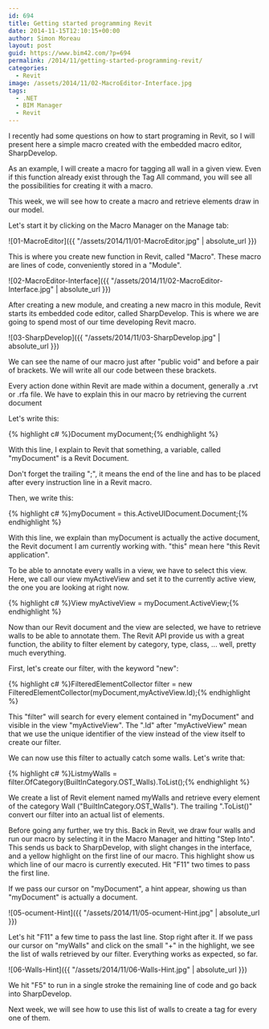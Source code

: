 ```yaml
---
id: 694
title: Getting started programming Revit
date: 2014-11-15T12:10:15+00:00
author: Simon Moreau
layout: post
guid: https://www.bim42.com/?p=694
permalink: /2014/11/getting-started-programming-revit/
categories:
  - Revit
image: /assets/2014/11/02-MacroEditor-Interface.jpg
tags:
  - .NET
  - BIM Manager
  - Revit
---
```

I recently had some questions on how to start programing in Revit, so I will present here a simple macro created with the embedded macro editor, SharpDevelop.

As an example, I will create a macro for tagging all wall in a given view. Even if this function already exist through the Tag All command, you will see all the possibilities for creating it with a macro.

This week, we will see how to create a macro and retrieve elements draw in our model.

Let's start it by clicking on the Macro Manager on the Manage tab:

![01-MacroEditor]({{ "/assets/2014/11/01-MacroEditor.jpg" | absolute_url }})

This is where you create new function in Revit, called "Macro". These macro are lines of code, conveniently stored in a "Module".

![02-MacroEditor-Interface]({{ "/assets/2014/11/02-MacroEditor-Interface.jpg" | absolute_url }})

After creating a new module, and creating a new macro in this module, Revit starts its embedded code editor, called SharpDevelop. This is where we are going to spend most of our time developing Revit macro.

![03-SharpDevelop]({{ "/assets/2014/11/03-SharpDevelop.jpg" | absolute_url }})

We can see the name of our macro just after "public void" and before a pair of brackets. We will write all our code between these brackets.

Every action done within Revit are made within a document, generally a .rvt or .rfa file. We have to explain this in our macro by retrieving the current document

Let's write this:

{% highlight c# %}Document myDocument;{% endhighlight %}

With this line, I explain to Revit that something, a variable, called "myDocument" is a Revit Document.

Don't forget the trailing ";", it means the end of the line and has to be placed after every instruction line in a Revit macro.

Then, we write this:

{% highlight c# %}myDocument = this.ActiveUIDocument.Document;{% endhighlight %}

With this line, we explain than myDocument is actually the active document, the Revit document I am currently working with. "this" mean here "this Revit application".

To be able to annotate every walls in a view, we have to select this view. Here, we call our view myActiveView and set it to the currently active view, the one you are looking at right now.

{% highlight c# %}View myActiveView = myDocument.ActiveView;{% endhighlight %}

Now than our Revit document and the view are selected, we have to retrieve walls to be able to annotate them. The Revit API provide us with a great function, the ability to filter element by category, type, class, ...  well, pretty much everything.

First, let's create our filter, with the keyword "new":

{% highlight c# %}FilteredElementCollector filter 
= new FilteredElementCollector(myDocument,myActiveView.Id);{% endhighlight %}

This "filter" will search for every element contained in "myDocument" and visible in the view "myActiveView". The ".Id" after "myActiveView" mean that we use the unique identifier of the view instead of the view itself to create our filter.

We can now use this filter to actually catch some walls. Let's write that:

{% highlight c# %}List<Element>myWalls 
= filter.OfCategory(BuiltInCategory.OST_Walls).ToList();{% endhighlight %}

We create a list of Revit element named myWalls and retrieve every element of the category Wall ("BuiltInCategory.OST_Walls"). The trailing ".ToList()" convert our filter into an actual list of elements.

Before going any further, we try this. Back in Revit, we draw four walls and run our macro by selecting it in the Macro Manager and hitting "Step Into". This sends us back to SharpDevelop, with slight changes in the interface, and a yellow highlight on the first line of our macro. This highlight show us which line of our macro is currently executed. Hit "F11" two times to pass the first line.

If we pass our cursor on "myDocument", a hint appear, showing us than "myDocument" is actually a document.

![05-ocument-Hint]({{ "/assets/2014/11/05-ocument-Hint.jpg" | absolute_url }})

Let's hit "F11" a few time to pass the last line. Stop right after it. If we pass our cursor on "myWalls" and click on the small "+" in the highlight, we see the list of walls retrieved by our filter. Everything works as expected, so far.

![06-Walls-Hint]({{ "/assets/2014/11/06-Walls-Hint.jpg" | absolute_url }})

We hit "F5" to run in a single stroke the remaining line of code and go back into SharpDevelop.

Next week, we will see how to use this list of walls to create a tag for every one of them.